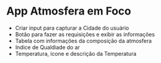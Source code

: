 # App Atmosfera em Foco
* Criar input para capturar a Cidade do usuário
* Botão para fazer as requisições e exibir as informações
* Tabela com informações da composição da atmosfera
* Indice de Qualdiade do ar
* Temperatura, icone e descrição da Temperatura
